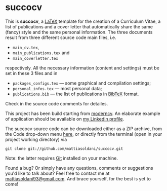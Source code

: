 # succocv

This is **succocv**, a [LaTeX](https://www.latex-project.org/) template for the creation of a Curriculum Vitae, a list of publications and a cover letter that automatically share the same (fancy) style and the same personal information. The three documents result from three different source code main files, i.e.

- `main_cv.tex`,
- `main_publications.tex` and
- `main_coverletter.tex`

respectively. All the necessary information (content and settings) must be set in these 3 files and in

- `packages_configs.tex` &mdash; some graphical and compilation settings;
- `personal_infos.tex` &mdash; most personal data;
- `publications.bib` &mdash; the list of publications in [BibTeX](http://www.bibtex.org/) format.

Check in the source code comments for detailes.

This project has been build starting from [moderncv](https://www.ctan.org/pkg/moderncv). An elaborate example of application should be available on [my LinkedIn profile](https://www.linkedin.com/in/mattia-soldani/).

The succocv source code can be downloaded either as a ZIP archive, from the Code drop-down menu [here](https://github.com/mattiasoldani/succocv), or directly from the terminal (open in your project working directory) via
```shell
git clone git://github.com/mattiasoldani/succocv.git
```
Note: the latter requires  [Git](https://git-scm.com/) installed on your machine.

Found a bug? Or simply have any questions, comments or suggestions you'd like to talk about? Feel free to contact me at <mattiasoldani93@gmail.com>. And brace yourself, for the best is yet to come!
